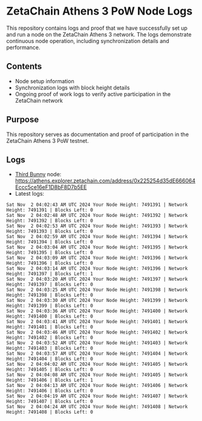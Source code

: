 # ZetaChain Athens 3 PoW Node Logs
This repository contains logs and proof that we have successfully set up and run a node on the ZetaChain Athens 3 network. The logs demonstrate continuous node operation, including synchronization details and performance.

## Contents
- Node setup information
- Synchronization logs with block height details
- Ongoing proof of work logs to verify active participation in the ZetaChain network

## Purpose
This repository serves as documentation and proof of participation in the ZetaChain Athens 3 PoW testnet.

## Logs

- [Third Bunny](https://thirdbunny.xyz/) node: https://athens.explorer.zetachain.com/address/0x225254d35dE666064Eccc5ce16eF1D8bF8D7b5EE
- Latest logs:
```
Sat Nov  2 04:02:43 AM UTC 2024 Your Node Height: 7491391 | Network Height: 7491391 | Blocks Left: 0
Sat Nov  2 04:02:48 AM UTC 2024 Your Node Height: 7491392 | Network Height: 7491392 | Blocks Left: 0
Sat Nov  2 04:02:53 AM UTC 2024 Your Node Height: 7491393 | Network Height: 7491393 | Blocks Left: 0
Sat Nov  2 04:02:59 AM UTC 2024 Your Node Height: 7491394 | Network Height: 7491394 | Blocks Left: 0
Sat Nov  2 04:03:04 AM UTC 2024 Your Node Height: 7491395 | Network Height: 7491395 | Blocks Left: 0
Sat Nov  2 04:03:09 AM UTC 2024 Your Node Height: 7491396 | Network Height: 7491396 | Blocks Left: 0
Sat Nov  2 04:03:14 AM UTC 2024 Your Node Height: 7491396 | Network Height: 7491397 | Blocks Left: 1
Sat Nov  2 04:03:20 AM UTC 2024 Your Node Height: 7491397 | Network Height: 7491397 | Blocks Left: 0
Sat Nov  2 04:03:25 AM UTC 2024 Your Node Height: 7491398 | Network Height: 7491398 | Blocks Left: 0
Sat Nov  2 04:03:30 AM UTC 2024 Your Node Height: 7491399 | Network Height: 7491399 | Blocks Left: 0
Sat Nov  2 04:03:36 AM UTC 2024 Your Node Height: 7491400 | Network Height: 7491400 | Blocks Left: 0
Sat Nov  2 04:03:41 AM UTC 2024 Your Node Height: 7491401 | Network Height: 7491401 | Blocks Left: 0
Sat Nov  2 04:03:46 AM UTC 2024 Your Node Height: 7491402 | Network Height: 7491402 | Blocks Left: 0
Sat Nov  2 04:03:52 AM UTC 2024 Your Node Height: 7491403 | Network Height: 7491403 | Blocks Left: 0
Sat Nov  2 04:03:57 AM UTC 2024 Your Node Height: 7491404 | Network Height: 7491404 | Blocks Left: 0
Sat Nov  2 04:04:02 AM UTC 2024 Your Node Height: 7491405 | Network Height: 7491405 | Blocks Left: 0
Sat Nov  2 04:04:08 AM UTC 2024 Your Node Height: 7491405 | Network Height: 7491406 | Blocks Left: 1
Sat Nov  2 04:04:13 AM UTC 2024 Your Node Height: 7491406 | Network Height: 7491406 | Blocks Left: 0
Sat Nov  2 04:04:19 AM UTC 2024 Your Node Height: 7491407 | Network Height: 7491407 | Blocks Left: 0
Sat Nov  2 04:04:24 AM UTC 2024 Your Node Height: 7491408 | Network Height: 7491408 | Blocks Left: 0
```
